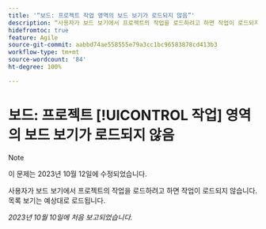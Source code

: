 ```yaml
---
title: '“보드: 프로젝트 작업 영역의 보드 보기가 로드되지 않음”'
description: “사용자가 보드 보기에서 프로젝트의 작업을 로드하려고 하면 작업이 로드되지 않습니다. 목록 보기는 예상대로 로드됩니다.”
hidefromtoc: true
feature: Agile
source-git-commit: aabbd74ae558555e79a3cc1bc96583878cd413b3
workflow-type: tm+mt
source-wordcount: '84'
ht-degree: 100%

---
```



# 보드: 프로젝트 [!UICONTROL 작업] 영역의 보드 보기가 로드되지 않음

>[!NOTE]
>
>이 문제는 2023년 10월 12일에 수정되었습니다.

사용자가 보드 보기에서 프로젝트의 작업을 로드하려고 하면 작업이 로드되지 않습니다. 목록 보기는 예상대로 로드됩니다.

_2023년 10월 10일에 처음 보고되었습니다._
